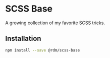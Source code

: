 # SCSS Base

A growing collection of my favorite SCSS tricks.

## Installation

```sh
npm install --save @rdm/scss-base
```
